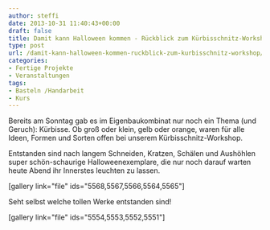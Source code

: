 ```yaml
---
author: steffi
date: 2013-10-31 11:40:43+00:00
draft: false
title: Damit kann Halloween kommen - Rückblick zum Kürbisschnitz-Workshop
type: post
url: /damit-kann-halloween-kommen-ruckblick-zum-kurbisschnitz-workshop/
categories:
- Fertige Projekte
- Veranstaltungen
tags:
- Basteln /Handarbeit
- Kurs
---
```


Bereits am Sonntag gab es im Eigenbaukombinat nur noch ein Thema (und Geruch): Kürbisse. Ob groß oder klein, gelb oder orange, waren für alle Ideen, Formen und Sorten offen bei unserem Kürbisschnitz-Workshop.

<!-- more -->

Entstanden sind nach langem Schneiden, Kratzen, Schälen und Aushöhlen super schön-schaurige Halloweenexemplare, die nur noch darauf warten heute Abend ihr Innerstes leuchten zu lassen.

[gallery link="file" ids="5568,5567,5566,5564,5565"]



Seht selbst welche tollen Werke entstanden sind!

[gallery link="file" ids="5554,5553,5552,5551"]
